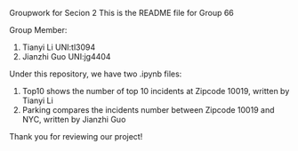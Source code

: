 Groupwork for Secion 2 
This is the README file for Group 66

Group Member:
1. Tianyi Li UNI:tl3094
2. Jianzhi Guo UNI:jg4404

Under this repository, we have two .ipynb files:
1. Top10 shows the number of top 10 incidents at Zipcode 10019, written by Tianyi Li
2. Parking compares the incidents number between Zipcode 10019 and NYC, written by Jianzhi Guo

Thank you for reviewing our project!